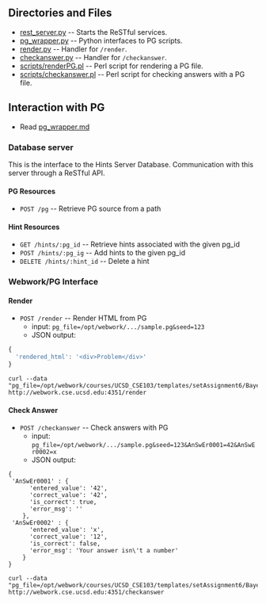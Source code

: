 ## Directories and Files
- [rest_server.py](rest_server.py) -- Starts the ReSTful services.
- [pg_wrapper.py](pg_wrapper.py) -- Python interfaces to PG scripts.
- [render.py](render.py) -- Handler for ``/render``.
- [checkanswer.py](checkanswer.py) -- Handler for ``/checkanswer``.
- [scripts/renderPG.pl](scripts/renderPG.pl) -- Perl script for rendering a PG file.
- [scripts/checkanswer.pl](scripts/checkanswer.pl) -- Perl script for checking answers with a PG file.

## Interaction with PG
- Read [pg_wrapper.md](pg_wrapper.md)


### Database server 
This is the interface to the Hints Server Database. Communication with this server through a ReSTful API.

#### PG Resources

  - ```POST /pg``` -- Retrieve PG source from a path 

#### Hint Resources

  - ```GET /hints/:pg_id``` -- Retrieve hints associated with the given pg_id
  - ```POST /hints/:pg_ig``` -- Add hints to the given pg_id
  - ```DELETE /hints/:hint_id``` -- Delete a hint

### Webwork/PG Interface

#### Render
  - ```POST /render``` -- Render HTML from PG
    - input: ```pg_file=/opt/webwork/.../sample.pg&seed=123```
    - JSON output: 

```javascript
{ 
  'rendered_html': '<div>Problem</div>' 
}
```

```
curl --data "pg_file=/opt/webwork/courses/UCSD_CSE103/templates/setAssignment6/BayesBurglary.pg&seed=5000" http://webwork.cse.ucsd.edu:4351/render
```


#### Check Answer
  - ``POST /checkanswer`` -- Check answers with PG
    - input: ``pg_file=/opt/webwork/.../sample.pg&seed=123&AnSwEr0001=42&AnSwEr0002=x``
    - JSON output: 

```javascipt
{ 
 'AnSwEr0001' : {
      'entered_value': '42',
      'correct_value': '42',
      'is_correct': true,
      'error_msg': ''
    },
 'AnSwEr0002' : {
      'entered_value': 'x',
      'correct_value': '12',
      'is_correct': false,
      'error_msg': 'Your answer isn\'t a number'
    }
}
```

```
curl --data "pg_file=/opt/webwork/courses/UCSD_CSE103/templates/setAssignment6/BayesBurglary.pg&seed=5000&AnSwEr0001=10" http://webwork.cse.ucsd.edu:4351/checkanswer
```

